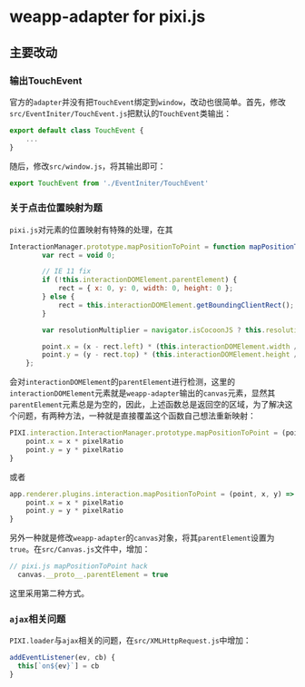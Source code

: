 # weapp-adapter for pixi.js

## 主要改动

### 输出TouchEvent

官方的`adapter`并没有把`TouchEvent`绑定到`window`，改动也很简单。首先，修改`src/EventIniter/TouchEvent.js`把默认的`TouchEvent`类输出：
```javascript
export default class TouchEvent {
	...
}
```
随后，修改`src/window.js`，将其输出即可：

```javascript
export TouchEvent from './EventIniter/TouchEvent'
```

### 关于点击位置映射为题

`pixi.js`对元素的位置映射有特殊的处理，在其
```javascript
InteractionManager.prototype.mapPositionToPoint = function mapPositionToPoint(point, x, y) {
        var rect = void 0;

        // IE 11 fix
        if (!this.interactionDOMElement.parentElement) {
            rect = { x: 0, y: 0, width: 0, height: 0 };
        } else {
            rect = this.interactionDOMElement.getBoundingClientRect();
        }

        var resolutionMultiplier = navigator.isCocoonJS ? this.resolution : 1.0 / this.resolution;

        point.x = (x - rect.left) * (this.interactionDOMElement.width / rect.width) * resolutionMultiplier;
        point.y = (y - rect.top) * (this.interactionDOMElement.height / rect.height) * resolutionMultiplier;
    };
```
会对`interactionDOMElement`的`parentElement`进行检测，这里的`interactionDOMElement`元素就是`weapp-adapter`输出的`canvas`元素，显然其`parentElement`元素总是为空的，因此，上述函数总是返回空的区域，为了解决这个问题，有两种方法，一种就是直接覆盖这个函数自己想法重新映射：
```javascript
PIXI.interaction.InteractionManager.prototype.mapPositionToPoint = (point, x, y) => {
    point.x = x * pixelRatio
    point.y = y * pixelRatio
}
```
或者
```javascript
app.renderer.plugins.interaction.mapPositionToPoint = (point, x, y) => {
    point.x = x * pixelRatio
    point.y = y * pixelRatio
}
```
另外一种就是修改`weapp-adapter`的`canvas`对象，将其`parentElement`设置为`true`。在`src/Canvas.js`文件中，增加：
```javascript
// pixi.js mapPositionToPoint hack
  canvas.__proto__.parentElement = true
```
这里采用第二种方式。

### `ajax`相关问题

`PIXI.loader`与`ajax`相关的问题，在`src/XMLHttpRequest.js`中增加：
```javascript
addEventListener(ev, cb) {
  this[`on${ev}`] = cb
}
```